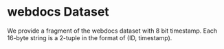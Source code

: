 # webdocs Dataset

We provide a fragment of the webdocs dataset with 8 bit timestamp. Each 16-byte string is a 2-tuple in the format of (ID, timestamp).